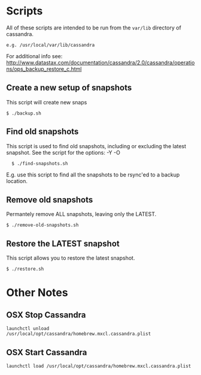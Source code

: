 Scripts
=======
All of these scripts are intended to be run from the `var/lib` directory of
cassandra.

    e.g. /usr/local/var/lib/cassandra

For additional info see: http://www.datastax.com/documentation/cassandra/2.0/cassandra/operations/ops_backup_restore_c.html

Create a new setup of snapshots
-------------------------------
This script will create new snaps

    $ ./backup.sh

Find old snapshots
------------------
This script is used to find old snapshots, including or excluding the latest
snapshot.  See the script for the options: -Y -O

      $ ./find-snapshots.sh

E.g. use this script to find all the snapshots to be rsync'ed to a backup location.

Remove old snapshots
--------------------
Permantely remove ALL snapshots, leaving only the LATEST.

    $ ./remove-old-snapshots.sh

Restore the LATEST snapshot
---------------------------
This script allows you to restore the latest snapshot.

    $ ./restore.sh

Other Notes
===========

OSX Stop Cassandra
------------------

    launchctl unload /usr/local/opt/cassandra/homebrew.mxcl.cassandra.plist

OSX Start Cassandra
------------------

    launchctl load /usr/local/opt/cassandra/homebrew.mxcl.cassandra.plist


